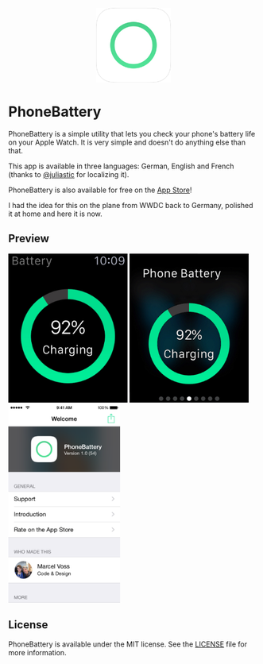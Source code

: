 <p align="center" >
<a href="https://itunes.apple.com/us/app/phonebattery-your-phones-battery/id1009278300?ls=1&mt=8"><img src="Preview/rounded_icon.png" alt="" width="150" height="150"/></a>
</p>

# PhoneBattery
PhoneBattery is a simple utility that lets you check your phone's battery life on your Apple Watch. It is very simple and doesn't do anything else than that.

This app is available in three languages: German, English and French (thanks to [@juliastic](https://github.com/juliastic) for localizing it).

PhoneBattery is also available for free on the [App Store](https://itunes.apple.com/us/app/phonebattery-your-phones-battery/id1009278300?ls=1&mt=8)!

I had the idea for this on the plane from WWDC back to Germany, polished it at home and here it is now.

## Preview
<img src="Preview/watch_1.jpg" alt="" height="300"/>
<img src="Preview/watch_2.jpg" alt="" height="300"/>
<img src="Preview/phone_1.png" alt="" height="400"/>

## License
PhoneBattery is available under the MIT license. See the [LICENSE](https://github.com/marcelvoss/PhoneBattery/blob/master/LICENSE.md) file for more information.
